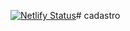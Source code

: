 [![Netlify Status](https://api.netlify.com/api/v1/badges/32d4b39d-7964-4c5c-a778-fd7f978cac9f/deploy-status)](https://app.netlify.com/sites/cadastro-da-sorte/deploys)# cadastro
